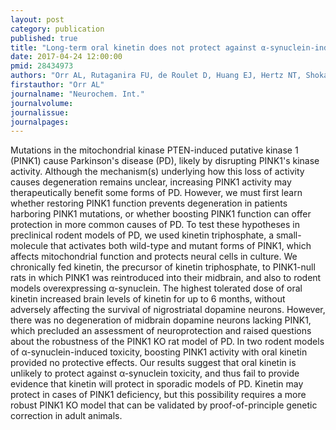 ```yaml
---
layout: post
category: publication
published: true
title: "Long-term oral kinetin does not protect against α-synuclein-induced neurodegeneration in rodent models of Parkinson's disease."
date: 2017-04-24 12:00:00
pmid: 28434973
authors: "Orr AL, Rutaganira FU, de Roulet D, Huang EJ, Hertz NT, Shokat KM, Nakamura K"
firstauthor: "Orr AL"
journalname: "Neurochem. Int."
journalvolume: 
journalissue: 
journalpages: 
---
```


Mutations in the mitochondrial kinase PTEN-induced putative kinase 1 (PINK1) cause Parkinson's disease (PD), likely by disrupting PINK1's kinase activity. Although the mechanism(s) underlying how this loss of activity causes degeneration remains unclear, increasing PINK1 activity may therapeutically benefit some forms of PD. However, we must first learn whether restoring PINK1 function prevents degeneration in patients harboring PINK1 mutations, or whether boosting PINK1 function can offer protection in more common causes of PD. To test these hypotheses in preclinical rodent models of PD, we used kinetin triphosphate, a small-molecule that activates both wild-type and mutant forms of PINK1, which affects mitochondrial function and protects neural cells in culture. We chronically fed kinetin, the precursor of kinetin triphosphate, to PINK1-null rats in which PINK1 was reintroduced into their midbrain, and also to rodent models overexpressing α-synuclein. The highest tolerated dose of oral kinetin increased brain levels of kinetin for up to 6 months, without adversely affecting the survival of nigrostriatal dopamine neurons. However, there was no degeneration of midbrain dopamine neurons lacking PINK1, which precluded an assessment of neuroprotection and raised questions about the robustness of the PINK1 KO rat model of PD. In two rodent models of α-synuclein-induced toxicity, boosting PINK1 activity with oral kinetin provided no protective effects. Our results suggest that oral kinetin is unlikely to protect against α-synuclein toxicity, and thus fail to provide evidence that kinetin will protect in sporadic models of PD. Kinetin may protect in cases of PINK1 deficiency, but this possibility requires a more robust PINK1 KO model that can be validated by proof-of-principle genetic correction in adult animals.

